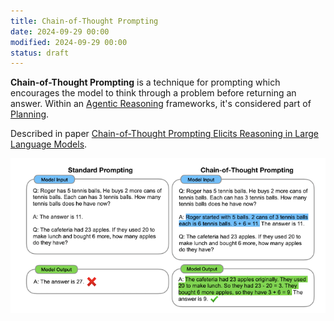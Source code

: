 ```yaml
---
title: Chain-of-Thought Prompting
date: 2024-09-29 00:00
modified: 2024-09-29 00:00
status: draft
---
```


**Chain-of-Thought Prompting** is a technique for prompting which encourages the model to think through a problem before returning an answer. Within an [Agentic Reasoning](agentic-reasoning.md) frameworks, it's considered part of [Planning](../../../permanent/planning.md).

Described in paper [Chain-of-Thought Prompting Elicits Reasoning in Large Language Models](../../../reference/chain-of-thought-prompting-elicits-reasoning-in-large-language-models.md).

![Chain-of-Thought Example](../_media/chain-of-thought-prompting.png)